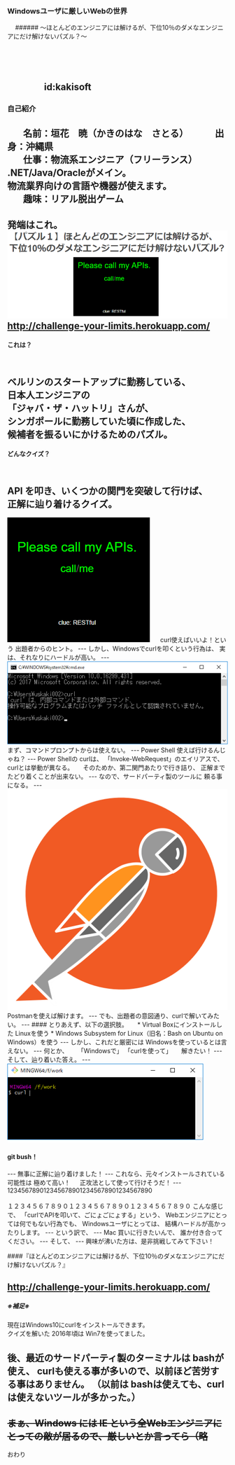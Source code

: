 <h3 style="text-transform:none;">Windowsユーザに厳しいWebの世界</h3>
<!--
本当はタグを書かず、
「### タイトル」
って書きたいんだけど、それだと全部大文字になっちゃうんだよ。
設定でどうにかできるかもしれないけど、分からなかったから、こうした。
-->
　  
###### ～ほとんどのエンジニアには解けるが、下位10％のダメなエンジニアにだけ解けないパズル？～

　
　  
　  
　　　　id:kakisoft
---
### 自己紹介  
　  
**名前**：垣花　暁（かきのはな　さとる）    
　  
**出身**：沖縄県  
　  
**仕事**：物流系エンジニア（フリーランス）  
.NET/Java/Oracleがメイン。  
物流業界向けの言語や機器が使えます。  
　  
**趣味**：リアル脱出ゲーム
---
発端はこれ。  
<img src="assets/001.png"/>  
http://challenge-your-limits.herokuapp.com/  
---
#### これは？
　  
ベルリンのスタートアップに勤務している、  
日本人エンジニアの  
「ジャバ・ザ・ハットリ」さんが、  
シンガポールに勤務していた頃に作成した、  
候補者を振るいにかけるためのパズル。
---
#### どんなクイズ？
　  
API を叩き、いくつかの関門を突破して行けば、  
正解に辿り着けるクイズ。
---
<img src="assets/002.png"/>  
　  
curl使えばいいよ！という  
出題者からのヒント。
---
しかし、Windowsでcurlを叩くという行為は、  
実は、それなりにハードルが高い。
---
<img src="assets/003.png"/>  
まず、コマンドプロンプトからは使えない。
---
Power Shell 使えば行けるんじゃね？
---
Power Shellの curlは、  
「Invoke-WebRequest」のエイリアスで、  
curlとは挙動が異なる。  
　  
そのためか、第二関門あたりで行き詰り、  
正解までたどり着くことが出来ない。
---
なので、サードパーティ製のツールに  
頼る事になる。
---
<img src="assets/004.png"/>  
Postmanを使えば解けます。
---
でも、出題者の意図通り、curlで解いてみたい。
---
#### とりあえず、以下の選択肢。
　  
 * Virtual Boxにインストールした Linuxを使う
 * Windows Subsystem for Linux（旧名：Bash on Ubuntu on Windows）を使う
---
しかし、これだと厳密には  
Windowsを使っているとは言えない。
---
何とか、  
　  
 「Windowsで」  
 「curlを使って」  
　  
解きたい！
---
そして、辿り着いた答え。
---
<img src="assets/005.png"/>  
<h4 style="text-transform:none;">git bush！</h4>
---
無事に正解に辿り着けました！
---
これなら、元々インストールされている可能性は  
極めて高い！  
　  
正攻法として使って行けそうだ！
---
1234567890123456789012345678901234567890
<br><br>
１２３４５６７８９０１２３４５６７８９０１２３４５６７８９０
こんな感じで、  
「curlでAPIを叩いて、ごにょごにょする」という、  
Webエンジニアにとっては何でもない行為でも、  
Windowsユーザにとっては、  
結構ハードルが高かったりします。
---
という訳で、
---
Mac 買いに行きたいんで、  
誰か付き合ってください。
---
そして、
---
興味が沸いた方は、是非挑戦してみて下さい！

####『ほとんどのエンジニアには解けるが、下位10％のダメなエンジニアにだけ解けないパズル？』

http://challenge-your-limits.herokuapp.com/  
---
##### ※補足※
現在はWindows10にcurlをインストールできます。  
クイズを解いた 2016年頃は Win7を使ってました。  

後、最近のサードパーティ製のターミナルは bashが使え、
curlも使える事が多いので、以前ほど苦労する事はありません。
（以前は bashは使えても、curlは使えないツールが多かった。）
---
~~まぁ、Windows には IE という全Webエンジニアにとっての敵が居るので、厳しいとか言ってら（略~~
---
おわり